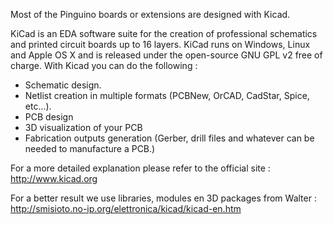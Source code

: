 Most of the Pinguino boards or extensions are designed with Kicad.

KiCad is an EDA software suite for the creation of professional schematics and printed circuit boards up to 16 layers. KiCad runs on Windows, Linux and Apple OS X and is released under the open-source GNU GPL v2 free of charge. With Kicad you can do the following :

<ul>
<li>Schematic design.
<li>Netlist creation in multiple formats (PCBNew, OrCAD, CadStar, Spice, etc...).
<li>PCB design
<li>3D visualization of your PCB
<li>Fabrication outputs generation (Gerber, drill files and whatever can be needed to manufacture a PCB.)
</ul>

For a more detailed explanation please refer to the official site : http://www.kicad.org

For a better result we use libraries, modules en 3D packages from Walter : http://smisioto.no-ip.org/elettronica/kicad/kicad-en.htm
